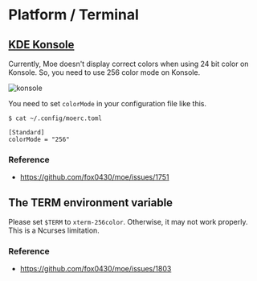 # Platform / Terminal

## [KDE Konsole](https://konsole.kde.org)

Currently, Moe doesn't display correct colors when using 24 bit color on Konsole.
So, you need to use 256 color mode on Konsole.

![konsole](https://github.com/fox0430/moe/assets/15966436/cbde3452-c904-4941-b262-804f04116401)

You need to set `colorMode` in your configuration file like this.

```
$ cat ~/.config/moerc.toml

[Standard]
colorMode = "256"
```

### Reference

- https://github.com/fox0430/moe/issues/1751

## The TERM environment variable

Please set `$TERM` to `xterm-256color`. Otherwise, it may not work properly. This is a Ncurses limitation.

### Reference

- https://github.com/fox0430/moe/issues/1803
